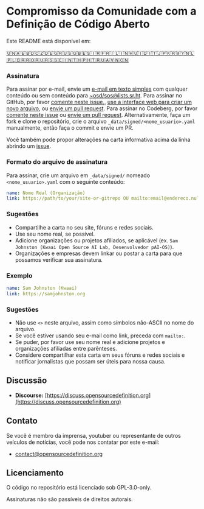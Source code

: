# Compromisso da Comunidade com a Definição de Código Aberto

Este README está disponível em:
<!-- TRANSLATIONS_START -->
[🇺🇳](README.md)[🇦🇪](README-ar-AE.md)[🇧🇩](README-bn-BD.md)[🇨🇿](README-cs-CZ.md)[🇩🇪](README-de-DE.md)[🇬🇷](README-el-GR.md)[🇺🇸](README-en-US.md)[🇬🇧](README-en-GB.md)[🇪🇸](README-es-ES.md)[🇮🇷](README-fa-IR.md)[🇫🇷](README-fr-FR.md)[🇮🇱](README-he-IL.md)[🇮🇳](README-hi-IN.md)[🇭🇺](README-hu-HU.md)[🇮🇩](README-id-ID.md)[🇮🇹](README-it-IT.md)[🇯🇵](README-ja-JP.md)[🇰🇷](README-ko-KR.md)[🇲🇾](README-ms-MY.md)[🇳🇱](README-nl-NL.md)[🇵🇱](README-pl-PL.md)[🇧🇷](README-pt-BR.md)[🇷🇴](README-ro-RO.md)[🇷🇺](README-ru-RU.md)[🇷🇸](README-sr-RS.md)[🇸🇪](README-sv-SE.md)[🇮🇳](README-ta-IN.md)[🇹🇭](README-th-TH.md)[🇵🇭](README-tl-PH.md)[🇹🇷](README-tr-TR.md)[🇺🇦](README-uk-UA.md)[🇻🇳](README-vi-VN.md)[🇨🇳](README-zh-CN.md)
<!-- TRANSLATIONS_END -->

### Assinatura

Para assinar por e-mail, envie um [e-mail em texto simples](https://useplaintext.email/) com qualquer conteúdo ou sem conteúdo para [~osd/sos@lists.sr.ht](mailto:~osd/sos@lists.sr.ht).
Para assinar no GitHub, por favor [comente neste issue](https://github.com/OpenSourceDefinition/sos/issues/1),, [use a interface web para criar um novo arquivo](https://github.com/OpenSourceDefinition/sos/new/main/_data/signed), ou [envie um pull request](https://github.com/OpenSourceDefinition/sos/pulls).
Para assinar no Codeberg, por favor [comente neste issue](https://codeberg.org/osd/sos/issues/1) ou [envie um pull request](https://codeberg.org/osd/sos/pulls).
Alternativamente, faça um fork e clone o repositório, crie o arquivo `_data/signed/<nome_usuario>.yaml` manualmente, então faça o commit e envie um PR.

Você também pode propor alterações na carta informativa acima da linha abrindo um [issue](https://codeberg.org/osd/sos/issues).

### Formato do arquivo de assinatura

Para assinar, crie um arquivo em `_data/signed/` nomeado `<nome_usuario>.yaml` com o seguinte conteúdo:

```yaml
name: Nome Real (Organização)
link: https://path/to/your/site-or-gitrepo OU mailto:email@endereco.nul
```

### Sugestões
- Compartilhe a carta no seu site, fóruns e redes sociais.
- Use seu nome real, se possível.
- Adicione organizações ou projetos afiliados, se aplicável (ex. `Sam Johnston (Kwaai Open Source AI Lab, Desenvolvedor pAI-OS)`).
- Organizações e empresas devem linkar ou postar a carta para que possamos verificar sua assinatura.

### Exemplo

```yaml
name: Sam Johnston (Kwaai)
link: https://samjohnston.org
```

### Sugestões

- Não use `<>` neste arquivo, assim como símbolos não-ASCII no nome do arquivo.
- Se você estiver usando seu e-mail como link, preceda com `mailto:`.
- Se puder, por favor use seu nome real e adicione projetos e organizações afiliadas entre parênteses.
- Considere compartilhar esta carta em seus fóruns e redes sociais e notificar jornalistas que possam ser úteis para nossa causa.

## Discussão

- **Discourse:** [https://discuss.opensourcedefinition.org](https://discuss.opensourcedefinition.org)

## Contato
Se você é membro da imprensa, youtuber ou representante de outros veículos de notícias, você pode nos contatar por este e-mail:
- [contact@opensourcedefinition.org](mailto:contact@opensourcedefinition.org)

## Licenciamento
O código no repositório está licenciado sob GPL-3.0-only.

Assinaturas não são passíveis de direitos autorais.